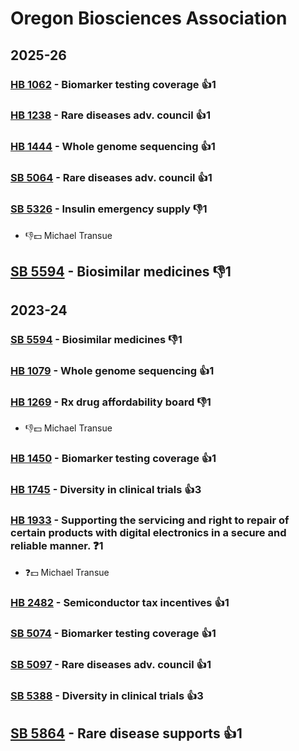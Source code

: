 # Oregon Biosciences Association
## 2025-26

### [HB 1062](/bill/2025-26/hb/1062/) - Biomarker testing coverage 👍1  

### [HB 1238](/bill/2025-26/hb/1238/) - Rare diseases adv. council 👍1  

### [HB 1444](/bill/2025-26/hb/1444/) - Whole genome sequencing 👍1  

### [SB 5064](/bill/2025-26/sb/5064/) - Rare diseases adv. council 👍1  

### [SB 5326](/bill/2025-26/sb/5326/) - Insulin emergency supply  👎1 
* 👎💵 Michael Transue

## [SB 5594](/bill/2025-26/sb/5594/) - Biosimilar medicines  👎1 

## 2023-24

### [SB 5594](/bill/2023-24/sb/5594/) - Biosimilar medicines  👎1 

### [HB 1079](/bill/2023-24/hb/1079/) - Whole genome sequencing 👍1  

### [HB 1269](/bill/2023-24/hb/1269/) - Rx drug affordability board  👎1 
* 👎💵 Michael Transue

### [HB 1450](/bill/2023-24/hb/1450/) - Biomarker testing coverage 👍1  

### [HB 1745](/bill/2023-24/hb/1745/) - Diversity in clinical trials 👍3  

### [HB 1933](/bill/2023-24/hb/1933/) - Supporting the servicing and right to repair of certain products with digital electronics in a secure and reliable manner.   ❓1
* ❓💵 Michael Transue

### [HB 2482](/bill/2023-24/hb/2482/) - Semiconductor tax incentives 👍1  

### [SB 5074](/bill/2023-24/sb/5074/) - Biomarker testing coverage 👍1  

### [SB 5097](/bill/2023-24/sb/5097/) - Rare diseases adv. council 👍1  

### [SB 5388](/bill/2023-24/sb/5388/) - Diversity in clinical trials 👍3  

## [SB 5864](/bill/2023-24/sb/5864/) - Rare disease supports 👍1  
